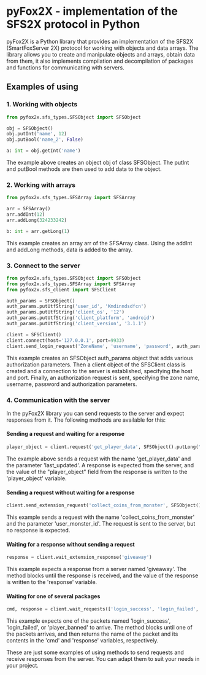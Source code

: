# pyFox2X - implementation of the SFS2X protocol in Python

pyFox2X is a Python library that provides an implementation of the SFS2X (SmartFoxServer 2X) protocol for working with objects and data arrays. The library allows you to create and manipulate objects and arrays, obtain data from them, it also implements compilation and decompilation of packages and functions for communicating with servers.

## Examples of using

### 1.  Working with objects

```python
from pyfox2x.sfs_types.SFSObject import SFSObject

obj = SFSObject()
obj.putInt('name', 12)
obj.putBool('name_2', False)

a: int = obj.getInt('name')
```

The example above creates an object obj of class SFSObject. The putInt and putBool methods are then used to add data to the object.

### 2. Working with arrays

```python
from pyfox2x.sfs_types.SFSArray import SFSArray

arr = SFSArray()
arr.addInt(12)
arr.addLong(324233242)

b: int = arr.getLong(1)
```

This example creates an array arr of the SFSArray class. Using the addInt and addLong methods, data is added to the array.

### 3. Connect to the server

```python
from pyfox2x.sfs_types.SFSObject import SFSObject
from pyfox2x.sfs_types.SFSArray import SFSArray
from pyfox2x.sfs_client import SFSClient

auth_params = SFSObject()
auth_params.putUtfString('user_id', 'Kmdinndsdfcn')
auth_params.putUtfString('client_os', '12')
auth_params.putUtfString('client_platform', 'android')
auth_params.putUtfString('client_version', '3.1.1')

client = SFSClient()
client.connect(host='127.0.0.1', port=9933)
client.send_login_request('ZoneName', 'username', 'password', auth_params)
```

This example creates an SFSObject auth_params object that adds various authorization parameters. Then a client object of the SFSClient class is created and a connection to the server is established, specifying the host and port. Finally, an authorization request is sent, specifying the zone name, username, password and authorization parameters.

### 4.  Communication with the server

In the pyFox2X library you can send requests to the server and expect responses from it. The following methods are available for this:

#### Sending a request and waiting for a response

```python
player_object = client.request('get_player_data', SFSObject().putLong("last_updated", 0)).get("player_object")
```

The example above sends a request with the name 'get_player_data' and the parameter 'last_updated'. A response is expected from the server, and the value of the "player_object" field from the response is written to the 'player_object' variable.

#### Sending a request without waiting for a response

```python
client.send_extension_request('collect_coins_from_monster', SFSObject().putLong("user_monster_id", 199))
```

This example sends a request with the name 'collect_coins_from_monster' and the parameter 'user_monster_id'. The request is sent to the server, but no response is expected.

#### Waiting for a response without sending a request

```python
response = client.wait_extension_response('giveaway')
```

This example expects a response from a server named 'giveaway'. The method blocks until the response is received, and the value of the response is written to the 'response' variable.

#### Waiting for one of several packages

```python
cmd, response = client.wait_requests(['login_success', 'login_failed', 'player_banned'])
```

This example expects one of the packets named 'login_success', 'login_failed', or 'player_banned' to arrive. The method blocks until one of the packets arrives, and then returns the name of the packet and its contents in the 'cmd' and 'response' variables, respectively.

These are just some examples of using methods to send requests and receive responses from the server. You can adapt them to suit your needs in your project.
